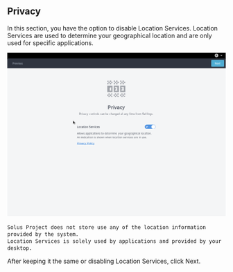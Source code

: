 ## Privacy

In this section, you have the option to disable Location Services. Location Services are used to determine your geographical location and are only used for specific applications.

![Toggling location services](../images/first-boot/toggling-location-services.png)

``` tinynote
Solus Project does not store use any of the location information provided by the system.
Location Services is solely used by applications and provided by your desktop.
```

After keeping it the same or disabling Location Services, click Next.